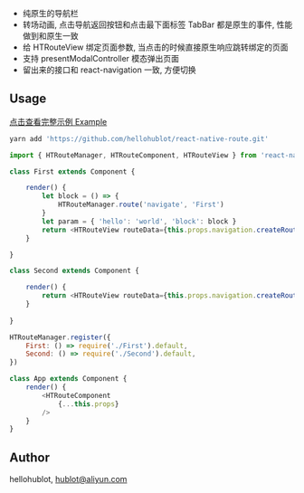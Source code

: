 - 纯原生的导航栏
- 转场动画, 点击导航返回按钮和点击最下面标签 TabBar 都是原生的事件, 性能做到和原生一致
- 给 HTRouteView 绑定页面参数, 当点击的时候直接原生响应跳转绑定的页面
- 支持 presentModalController 模态弹出页面 
- 留出来的接口和 react-navigation 一致, 方便切换

## Usage

[点击查看完整示例 Example](./example/App.js)

```bash
yarn add 'https://github.com/hellohublot/react-native-route.git'
```

```javascript
import { HTRouteManager, HTRouteComponent, HTRouteView } from 'react-native-route'

class First extends Component {

	render() {
		let block = () => {
			HTRouteManager.route('navigate', 'First')
		}
		let param = { 'hello': 'world', 'block': block }
		return <HTRouteView routeData={this.props.navigation.createRouteData('push', 'Second', param)} />
	}

}

class Second extends Component {

	render() {
		return <HTRouteView routeData={this.props.navigation.createRouteData('pop')} />
	}
	
}

HTRouteManager.register({
	First: () => require('./First').default,
	Second: () => require('./Second').default,
})

class App extends Component {
	render() {
		<HTRouteComponent 
			{...this.props} 
		/>
	}
}

```

## Author

hellohublot, hublot@aliyun.com
